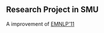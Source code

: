 ## Research Project in SMU

A improvement of [EMNLP'11](http://aclweb.org/anthology/D/D11/D11-1075.pdf)
